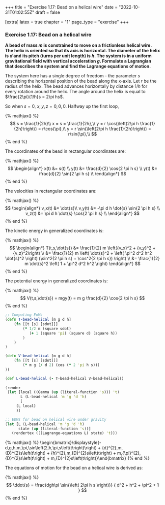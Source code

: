 +++
title = "Exercise 1.17: Bead on a helical wire"
date = "2022-10-31T01:02:55Z"
draft = false

[extra]
latex = true
chapter = "1"
page_type = "exercise"
+++







### Exercise 1.17: Bead on a helical wire

**A bead of mass $m$ is constrained to move on a frictionless helical wire. The helix is oriented so that its axis is horizontal. The diameter of the helix is $d$ and its pitch (turns per unit length) is $h$. The system is in a uniform gravitational field with vertical acceleration $g$. Formulate a Lagrangian that describes the system and find the Lagrange equations of motion.**



The system here has a single degree of freedom - the parameter $s$ describing the horizontal position of the bead along the x-axis. Let $r$ be the radius of the helix. The bead advances horizontally by distance $1/h$ for every rotation around the helix. The angle around the helix is equal to $\frac{2\pi}{1/h}s = 2\pi hs$.

So when $s = 0$, $x, y, z = 0, 0, 0$. Halfway up the first loop, 


{% mathjax() %}
$$
s = \frac{1}{2h}\\
x = s = \frac{1}{2h},\\
y = r \cos{\left(2\pi h \frac{1}{2h}\right)} = r\cos{\pi},\\
y = r \sin{\left(2\pi h \frac{1}{2h}\right)} = r\sin{\pi},\\
$$
{% end %}




The coordinates of the bead in rectangular coordinates are:


{% mathjax() %}
$$
\begin{align*}
x(t) &= s(t) \\
y(t) &= \frac{d}{2} \cos{2 \pi h s} \\
y(t) &= \frac{d}{2} \sin{2 \pi h s} \\
\end{align*}
$$
{% end %}




The velocities in rectangular coordinates are:


{% mathjax() %}
$$
\begin{align*}
v_x(t) &= \dot{s}\\
v_y(t) &= -\pi d h \dot{s} \sin{2 \pi h s}  \\
v_z(t) &= \pi d h \dot{s} \cos{2 \pi h s} \\
\end{align*}
$$
{% end %}




The kinetic energy in generalized coordinates is:


{% mathjax() %}
$$
\begin{align*}
T(t,s,\dot{s}) &= \frac{1}{2} m \left({v_x}^2 + {v_y}^2 + {v_z}^2\right) \\
               &= \frac{1}{2} m \left( \dot{s}^2 + \left( \pi^2 d^2 h^2 \dot{s}^2 \right) (\sin^2{2 \pi h s} + \cos^2{2 \pi h s}) \right) \\
               &= \frac{1}{2} m \dot{s}^2 \left( 1 + \pi^2 d^2 h^2 \right)
\end{align*}
$$
{% end %}




The potential energy in generalized coordinates is:

{% mathjax() %}
$$
V(t,s,\dot{s}) = mgy(t) = m g \frac{d}{2} \cos{2 \pi h s}
$$
{% end %}



```clojure
;; Computing EoMs
(defn T-bead-helical [m g d h]
    (fn [[t [s] [sdot]]]
        (* 1/2 m (square sdot) 
           (+ 1 (square 'pi) (square d) (square h))
        )
    )
)

(defn V-bead-helical [m g d h]
    (fn [[t [s] [sdot]]]
        (* m g (/ d 2) (cos (* 2 'pi h s)))
))

(def L-bead-helical (- T-bead-helical V-bead-helical))
    
(render
 (let [local ((Gamma (up (literal-function 's))) 't)
       L (L-bead-helical 'm 'g 'd 'h)
       ]
     (L local)
     ))

;; EOMs for bead on helical wire under gravity
(let [L (L-bead-helical 'm 'g 'd 'h)
      state (up (literal-function 's))]
   (rendertex (((Lagrange-equations L) state) 't)))
```

{% mathjax() %}
\begin{bmatrix}\displaystyle{- d\,g\,h\,m\,\pi\,\sin\left(2\,h\,\pi\,s\left(t\right)\right) + {d}^{2}\,m\,{D}^{2}s\left(t\right) + {h}^{2}\,m\,{D}^{2}s\left(t\right) + m\,{\pi}^{2}\,{D}^{2}s\left(t\right) + m\,{D}^{2}s\left(t\right)}\end{bmatrix}
{% end %}




The equations of motion for the bead on a helical wire is derived as:

{% mathjax() %}
$$
\ddot{s} = \frac{dgh\pi \sin{\left( 2\pi h s \right)}} { d^2  + h^2  +  \pi^2 + 1 }
$$
{% end %}



